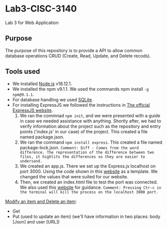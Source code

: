 # Lab3-CISC-3140
Lab 3 for Web Application
## Purpose
The purpose of this repository is to provide a API to allow common database operations CRUD (Create, Read, Update, and Delete recods).
## Tools used
- We installed [Node.js](https://nodejs.org/en/) v18.12.1. 
- We installed the npm v9.1.1. We used the commands npm install `-g npm@9.1.1`.
- For database handling we used [SQLite](https://www.sqlite.org/index.html).
- For installing ExpressJS we followed the instructions in [The official ExpressJS website](https://expressjs.com/en/starter/installing.html).
	1. We ran the commnad `npm init`, and we were presented with a guide in case we needed assistance with anything. Shortly after, we had to verify information about the project such as the repository and entry points ('index.js' in our case) of the project. This created a file named package.json.
	2. We ran the command `npm install express`. This created a file named package-lock.json.
`Comment:
Diff - Comes from the word difference. The representation of the difference between two files, it highlits the differences so they are easier to undersand.`
	3. We created an app.js. There we set up the Express.js localhost on port 3000. Using the code shown in this [website](https://javascript.plainenglish.io/deploying-a-localhost-server-with-node-js-and-express-js-58775f098407) as a template. We changed the values that were suited for our website.
	4. Then, we created an index.html file to test the port was connected. We also used this [website](https://expressjs.com/en/starter/hello-world.html) for guidance.
`Comment:
Pressing Ctr-c in the terminal will kill the process on the localhost 3000 port.`

[Modify an item and Delete an item](https://www.youtube.com/watch?v=cqapa6mI3jE):
- Get 
- Put (used to update an item) (we'll have information in two places: body [Json] and user [URL])


